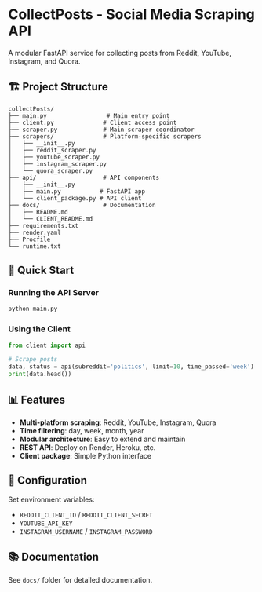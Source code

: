 # CollectPosts - Social Media Scraping API

A modular FastAPI service for collecting posts from Reddit, YouTube, Instagram, and Quora.

## 🏗️ Project Structure

```
collectPosts/
├── main.py                 # Main entry point
├── client.py              # Client access point
├── scraper.py             # Main scraper coordinator
├── scrapers/              # Platform-specific scrapers
│   ├── __init__.py
│   ├── reddit_scraper.py
│   ├── youtube_scraper.py
│   ├── instagram_scraper.py
│   └── quora_scraper.py
├── api/                   # API components
│   ├── __init__.py
│   ├── main.py           # FastAPI app
│   └── client_package.py # API client
├── docs/                  # Documentation
│   ├── README.md
│   └── CLIENT_README.md
├── requirements.txt
├── render.yaml
├── Procfile
└── runtime.txt
```

## 🚀 Quick Start

### Running the API Server
```bash
python main.py
```

### Using the Client
```python
from client import api

# Scrape posts
data, status = api(subreddit='politics', limit=10, time_passed='week')
print(data.head())
```

## 📊 Features

- **Multi-platform scraping**: Reddit, YouTube, Instagram, Quora
- **Time filtering**: day, week, month, year
- **Modular architecture**: Easy to extend and maintain
- **REST API**: Deploy on Render, Heroku, etc.
- **Client package**: Simple Python interface

## 🔧 Configuration

Set environment variables:
- `REDDIT_CLIENT_ID` / `REDDIT_CLIENT_SECRET`
- `YOUTUBE_API_KEY`
- `INSTAGRAM_USERNAME` / `INSTAGRAM_PASSWORD`

## 📚 Documentation

See `docs/` folder for detailed documentation.

